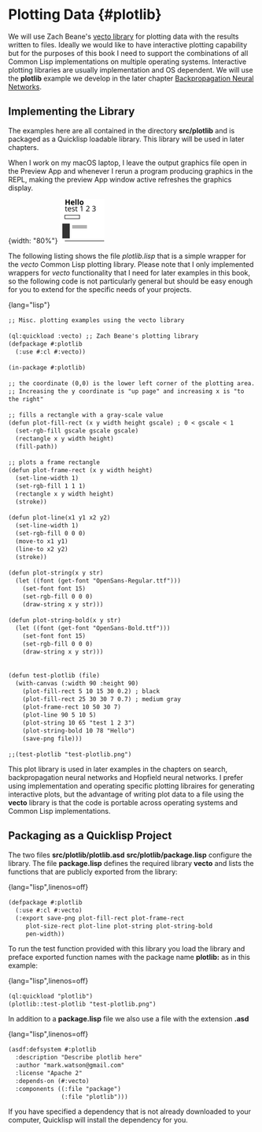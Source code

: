 # Plotting Data {#plotlib}

We will use Zach Beane's [vecto library](http://xach.com/lisp/vecto/) for plotting data with the results written to files. Ideally we would like to have interactive plotting capability but for the purposes of this book I need to support the combinations of all Common Lisp implementations on multiple operating systems. Interactive plotting libraries are usually implementation and OS dependent. We will use the **plotlib** example we develop in the later chapter [Backpropagation Neural Networks](#backprop).

## Implementing the Library

The examples here are all contained in the directory **src/plotlib** and is packaged as a Quicklisp loadable library. This library will be used in later chapters.

When I work on my macOS laptop, I leave the output graphics file open in the Preview App and whenever I rerun a program producing graphics in the REPL, making the preview App window active refreshes the graphics display.

{width: "80%"}
![PNG file generated by running plotlib test](images/test-plotlib.png)

The following listing shows the file *plotlib.lisp* that is a simple wrapper for the *vecto* Common Lisp plotting library. Please note that I only implemented wrappers for *vecto* functionality that I need for later examples in this book, so the following code is not particularly general but should be easy enough for you to extend for the specific needs of your projects.

{lang="lisp"}
~~~~~~~~
;; Misc. plotting examples using the vecto library

(ql:quickload :vecto) ;; Zach Beane's plotting library
(defpackage #:plotlib
  (:use #:cl #:vecto))

(in-package #:plotlib)

;; the coordinate (0,0) is the lower left corner of the plotting area.
;; Increasing the y coordinate is "up page" and increasing x is "to the right"

;; fills a rectangle with a gray-scale value
(defun plot-fill-rect (x y width height gscale) ; 0 < gscale < 1
  (set-rgb-fill gscale gscale gscale)
  (rectangle x y width height)
  (fill-path))

;; plots a frame rectangle
(defun plot-frame-rect (x y width height)
  (set-line-width 1)
  (set-rgb-fill 1 1 1)
  (rectangle x y width height)
  (stroke))

(defun plot-line(x1 y1 x2 y2)
  (set-line-width 1)
  (set-rgb-fill 0 0 0)
  (move-to x1 y1)
  (line-to x2 y2)
  (stroke))

(defun plot-string(x y str)
  (let ((font (get-font "OpenSans-Regular.ttf")))
    (set-font font 15)
    (set-rgb-fill 0 0 0)
    (draw-string x y str)))

(defun plot-string-bold(x y str)
  (let ((font (get-font "OpenSans-Bold.ttf")))
    (set-font font 15)
    (set-rgb-fill 0 0 0)
    (draw-string x y str)))


(defun test-plotlib (file)
  (with-canvas (:width 90 :height 90)
    (plot-fill-rect 5 10 15 30 0.2) ; black
    (plot-fill-rect 25 30 30 7 0.7) ; medium gray
    (plot-frame-rect 10 50 30 7)
    (plot-line 90 5 10 5)
    (plot-string 10 65 "test 1 2 3")
    (plot-string-bold 10 78 "Hello")
    (save-png file)))

;;(test-plotlib "test-plotlib.png")
~~~~~~~~

This plot library is used in later examples in the chapters on search, backpropagation neural networks and Hopfield neural networks. I prefer using implementation and operating specific plotting libraires for generating interactive plots, but the advantage of writing plot data to a file using the **vecto** library is that the code is portable across operating systems and Common Lisp implementations.

## Packaging as a Quicklisp Project

The two files **src/plotlib/plotlib.asd** **src/plotlib/package.lisp** configure the library. The file **package.lisp** defines the required library **vecto** and lists the functions that are publicly exported from the library:

{lang="lisp",linenos=off}
~~~~~~~~
(defpackage #:plotlib
  (:use #:cl #:vecto)
  (:export save-png plot-fill-rect plot-frame-rect
     plot-size-rect plot-line plot-string plot-string-bold
     pen-width))
~~~~~~~~

To run the test function provided with this library you load the library and preface exported function names with the package name **plotlib:** as in this example:

{lang="lisp",linenos=off}
~~~~~~~~
(ql:quickload "plotlib")
(plotlib::test-plotlib "test-plotlib.png")
~~~~~~~~

In addition to a **package.lisp** file we also use a file with the extension **.asd**

{lang="lisp",linenos=off}
~~~~~~~~
(asdf:defsystem #:plotlib
  :description "Describe plotlib here"
  :author "mark.watson@gmail.com"
  :license "Apache 2"
  :depends-on (#:vecto)
  :components ((:file "package")
               (:file "plotlib")))
~~~~~~~~

If you have specified a dependency that is not already downloaded to your computer, Quicklisp will install the dependency for you.